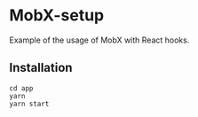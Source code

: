 # MobX-setup

Example of the usage of MobX with React hooks.

## Installation

```
cd app
yarn
yarn start
```
